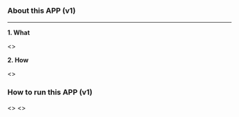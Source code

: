 

### About this APP (v1)

***

**1. What**

<<TODO>>

**2. How**

<<TODO>>


### How to run this APP (v1)

<<TODO>>
<<TODO>>